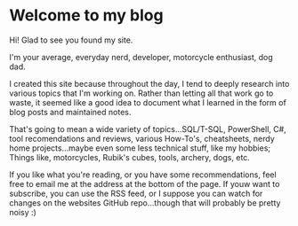 # Welcome to my blog

Hi! Glad to see you found my site.

I'm your average, everyday nerd, developer, motorcycle enthusiast, dog dad.

I created this site because throughout the day, I tend to deeply research into various topics that I'm working on. Rather than letting all that work go to waste, it seemed like a good idea to document what I learned in the form of blog posts and maintained notes.

That's going to mean a wide variety of topics...SQL/T-SQL, PowerShell, C#, tool recomendations and reviews, various How-To's, cheatsheets, nerdy home projects...maybe even some less technical stuff, like my hobbies; Things like, motorcycles, Rubik's cubes, tools, archery, dogs, etc.

If you like what you're reading, or you have some recommendations, feel free to email me at the address at the bottom of the page. If youw want to subscribe, you can use the RSS feed, or I suppose you can watch for changes on the websites GitHub repo...though that will probably be pretty noisy :)
